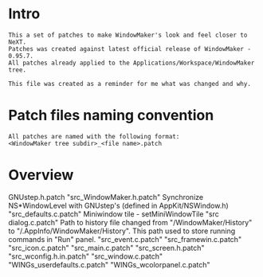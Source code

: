 Intro
=====
    
    This a set of patches to make WindowMaker's look and feel closer to NeXT.
    Patches was created against latest official release of WindowMaker - 0.95.7.
    All patches already applied to the Applications/Workspace/WindowMaker tree.
    
    This file was created as a reminder for me what was changed and why.
    
Patch files naming convention
=============================

    All patches are named with the following format:
    <WindowMaker tree subdir>_<file name>.patch

Overview
========

GNUstep.h.patch
"src_WindowMaker.h.patch"
    Synchronize NS*WindowLevel with GNUstep's (defined in AppKit/NSWindow.h)
"src_defaults.c.patch"
    Miniwindow tile - setMiniWindowTile
"src dialog.c.patch"
    Path to history file changed from "/WindowMaker/History" to
    "/.AppInfo/WindowMaker/History". This path used to store running commands
    in "Run" panel.
"src_event.c.patch"
"src_framewin.c.patch"
"src_icon.c.patch"
"src_main.c.patch"
"src_screen.h.patch"
"src_wconfig.h.in.patch"
"src_window.c.patch"
"WINGs_userdefaults.c.patch"
"WINGs_wcolorpanel.c.patch"
